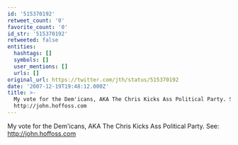```yaml
---
id: '515370192'
retweet_count: '0'
favorite_count: '0'
id_str: '515370192'
retweeted: false
entities:
  hashtags: []
  symbols: []
  user_mentions: []
  urls: []
original_url: https://twitter.com/jth/status/515370192
date: '2007-12-19T19:48:12.000Z'
title: >-
  My vote for the Dem'icans, AKA The Chris Kicks Ass Political Party. See:
  http://john.hoffoss.com
---
```


My vote for the Dem'icans, AKA The Chris Kicks Ass Political Party. See: http://john.hoffoss.com